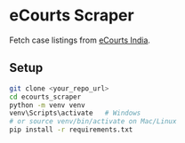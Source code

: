 # eCourts Scraper

Fetch case listings from [eCourts India](https://services.ecourts.gov.in/ecourtindia_v6/).

## Setup
```bash
git clone <your_repo_url>
cd ecourts_scraper
python -m venv venv
venv\Scripts\activate   # Windows
# or source venv/bin/activate on Mac/Linux
pip install -r requirements.txt
